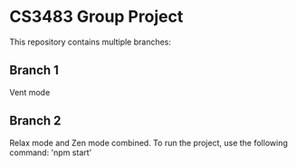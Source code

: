 # CS3483 Group Project

This repository contains multiple branches:

## Branch 1
Vent mode


## Branch 2
Relax mode and Zen mode combined.
To run the project, use the following command: 'npm start'
